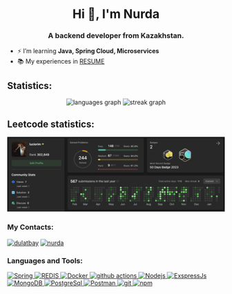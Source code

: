 
<h1 align="center">Hi 👋, I'm Nurda</h1>
<h3 align="center">A backend developer from Kazakhstan.</h3>


- ⚡ I’m learning **Java, Spring Cloud, Microservices**
- 📚 My experiences in [RESUME](https://drive.google.com/file/d/1_pJywSeWuvUr8qePKmDgQC1sKmZVtJG6/view?usp=drive_link)




<h2>Statistics:</h2>
<div align="center">
  <img src="https://github-readme-stats.vercel.app/api/top-langs?username=luciorim&locale=en&hide_title=false&layout=compact&card_width=320&langs_count=6&theme=dark&hide_border=false&order=2" height="180" alt="languages graph"  />
  <img src="https://streak-stats.demolab.com?user=luciorim&locale=en&mode=daily&theme=dark&hide_border=false&border_radius=5&order=3" height="180" alt="streak graph"  />
</div>
</a>

<h2>Leetcode statistics:</h2>
<a href="#">
  <p align="center"><img src="img/leetcode.png" alt="nurda" /></p>
</a>




<h3 align="left">My Contacts:</h3>
<p align="left">
  <a href="https://www.linkedin.com/in/nurdaulet-zhangeldin-559263278/" target="blank"><img align="center" src="https://cdn.simpleicons.org/linkedin" alt="dulatbay" height="30" width="40" /></a>
  <a href="https://t.me/yonyonsen" target="blank"><img align="center" src="https://cdn.simpleicons.org/telegram" alt="nurda" height="30" width="40" /></a>
</p>

<h3 align="left">Languages and Tools:</h3>
<a href="#">
  <p align="left"> 
    <img alt="Spring" src="https://img.shields.io/badge/-Spring-0?style=flat-square&logo=Spring&logoColor=white" />
    <img alt="REDIS" src="https://img.shields.io/badge/-Redis-DC382C?style=flat-square&logo=Redis&logoColor=white" />
    <img alt="Docker" src="https://img.shields.io/badge/-Docker-46a2f1?style=flat-square&logo=docker&logoColor=white" />
    <img alt="github actions" src="https://img.shields.io/badge/-Github_Actions-2088FF?style=flat-square&logo=github-actions&logoColor=white" />
    <img alt="Nodejs" src="https://img.shields.io/badge/-Nodejs-43853d?style=flat-square&logo=Node.js&logoColor=white" />
    <img alt="ExspressJs" src="https://img.shields.io/badge/-ExspressJs-43853d?style=flat-square&logo=ExspressJs&logoColor=white" />
    <img alt="MongoDB" src="https://img.shields.io/badge/-MongoDB-13aa52?style=flat-square&logo=mongodb&logoColor=white" />
    <img alt="PostgreSql" src="https://img.shields.io/badge/-PostgreSql-2988FF?style=flat-square&logo=PostgreSql&logoColor=white" />
    <img alt="Postman" src="https://img.shields.io/badge/-Postman-F95032?style=flat-square&logo=postman&logoColor=white" />
    <img alt="git" src="https://img.shields.io/badge/-Git-F05032?style=flat-square&logo=git&logoColor=white" />
    <img alt="npm" src="https://img.shields.io/badge/-NPM-CB3837?style=flat-square&logo=npm&logoColor=white" />
  </p>
</a>
